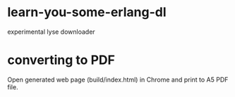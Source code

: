 learn-you-some-erlang-dl
========================

experimental lyse downloader

converting to PDF
=================

Open generated web page (build/index.html) in Chrome and print to A5 PDF file.
